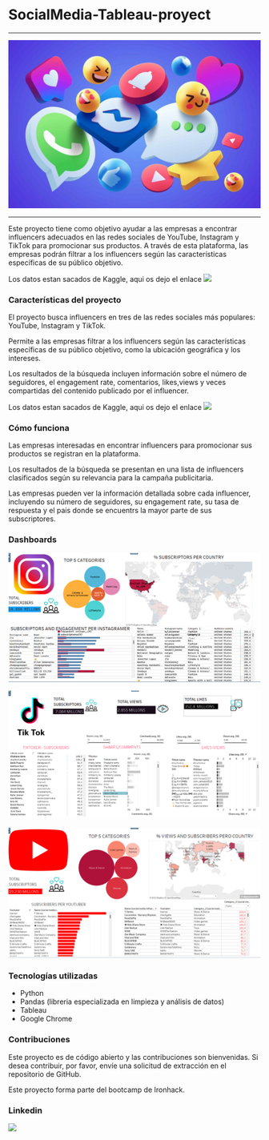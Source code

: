 # SocialMedia-Tableau-proyect
***
![](images/social-media-1200x800.jpg)
***


Este proyecto tiene como objetivo ayudar a las empresas a encontrar influencers adecuados en las redes sociales de YouTube, Instagram y TikTok para promocionar sus productos. A través de esta plataforma, las empresas podrán filtrar a los influencers según las características específicas de su público objetivo.

Los datos estan sacados de Kaggle, aqui os dejo el enlace ![](https://www.kaggle.com/datasets/ramjasmaurya/top-1000-social-media-channels?select=social+media+influencers+-+instagram+sep-2022.csv)

### Características del proyecto
 
El proyecto busca influencers en tres de las redes sociales más populares: YouTube, Instagram y TikTok.

Permite a las empresas filtrar a los influencers según las características específicas de su público objetivo, como la ubicación geográfica y los intereses.

Los resultados de la búsqueda incluyen información sobre el número de seguidores, el engagement rate, comentarios, likes,views y veces compartidas del contenido publicado por el influencer.

Los datos estan sacados de Kaggle, aqui os dejo el enlace ![](https://www.kaggle.com/datasets/ramjasmaurya/top-1000-social-media-channels?select=social+media+influencers+-+instagram+sep-2022.csv)

### Cómo funciona
Las empresas interesadas en encontrar influencers para promocionar sus productos se registran en la plataforma.

Los resultados de la búsqueda se presentan en una lista de influencers clasificados según su relevancia para la campaña publicitaria.

Las empresas pueden ver la información detallada sobre cada influencer, incluyendo su número de seguidores, su engagement rate, su tasa de respuesta y el pais donde se encuentrs la mayor parte de sus subscriptores.



### Dashboards

![](images/Captura%20de%20pantalla_20230217_192431.png)


![](images/Captura%20de%20pantalla_20230217_192507.png)

![](images/Captura%20de%20pantalla_20230217_192542.png)




### Tecnologías utilizadas

- Python 
- Pandas (libreria especializada en limpieza y análisis de datos)
- Tableau 
- Google Chrome

### Contribuciones 

Este proyecto es de código abierto y las contribuciones son bienvenidas. Si desea contribuir, por favor, envíe una solicitud de extracción en el repositorio de GitHub.

Este proyecto forma parte del bootcamp de Ironhack.


### Linkedin

![](https://www.linkedin.com/in/pedro-pastor-carrillo-b75ba21a9/)